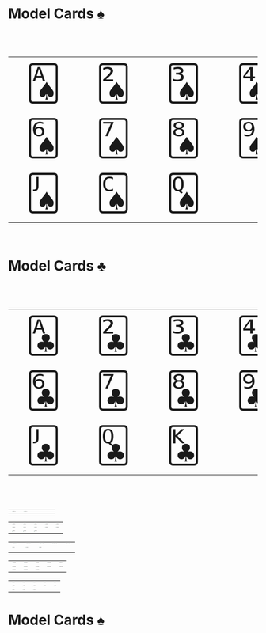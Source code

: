 # Model Cards ♠
<table style="font-size: 5em;">
  <tr>
    <td>🂡</td>
    <td>🂢</td>
    <td>🂣</td>
    <td>🂤</td>
    <td>🂥</td>
  </tr>
  <tr>
    <td>🂦</td>
    <td>🂧</td>
    <td>🂨</td>
    <td>🂩</td>
    <td>🂪</td>
  </tr>
  <tr>
    <td>🂫</td>
    <td>🂬</td>
    <td>🂭</td>
    <td>&nbsp;</td>
    <td>&nbsp;</td>
  </tr>
</table>

# Model Cards ♣
<table style="font-size: 5em;">
  <tr>
    <td>🃑</td>
    <td>🃒</td>
    <td>🃓</td>
    <td>🃔</td>
    <td>🃕</td>
  </tr>
  <tr>
    <td>🃖</td>
    <td>🃗</td>
    <td>🃘</td>
    <td>🃙</td>
    <td>🃚</td>
  </tr>
  <tr>
    <td>🃛</td>
    <td>🃝</td>
    <td>🃞</td>
    <td>&nbsp;</td>
    <td>&nbsp;</td>
  </tr>
</table>



|                                                                                                                                     |                                                                                                                                     |      |      |      |
|-------------------------------------------------------------------------------------------------------------------------------------|-------------------------------------------------------------------------------------------------------------------------------------| ---- | ---- | ---- |
| <img src="https://github.com/isLinXu/issues/assets/59380685/853ae90f-f983-4d8e-9ee8-82cef356543a" alt="JOKER-A" style="zoom:8%;" /> | <img src="https://github.com/isLinXu/issues/assets/59380685/dfd0867f-91bc-4d14-bb55-85eab49088a5" alt="JOKER-B" style="zoom:8%;" /> |      |      |      |


|                                                                                                                                    |                                                                                                                                    |                                                                                                                                    |                                                                                                                                    |                                                                                                                                     |
|------------------------------------------------------------------------------------------------------------------------------------|------------------------------------------------------------------------------------------------------------------------------------|------------------------------------------------------------------------------------------------------------------------------------|------------------------------------------------------------------------------------------------------------------------------------|-------------------------------------------------------------------------------------------------------------------------------------|
| <img src="https://github.com/isLinXu/issues/assets/59380685/4ab8042e-ebd1-480f-8c98-53d6b0be229a" alt="SpadeA" style="zoom:8%;" /> | <img src="https://github.com/isLinXu/issues/assets/59380685/4560225b-d6e2-42ff-bfb6-28204c02240e" alt="Spade2" style="zoom:8%;" /> | <img src="https://github.com/isLinXu/issues/assets/59380685/afcd311d-694e-4641-9b1e-2fd2ace86d98" alt="Spade3" style="zoom:8%;" /> | <img src="https://github.com/isLinXu/issues/assets/59380685/e5c636db-31ee-4d88-bd45-a16233eb38a0" alt="Spade4" style="zoom:8%;" /> | <img src="https://github.com/isLinXu/issues/assets/59380685/70822edc-c038-47db-8d98-bfa5eae6b442" alt="Spade5" style="zoom:8%;" />  |
| <img src="https://github.com/isLinXu/issues/assets/59380685/c21aca28-1cd1-4575-8c60-8cbe16ce2ce0" alt="Spade6" style="zoom:8%;" /> | <img src="https://github.com/isLinXu/issues/assets/59380685/40fe5c2d-d246-44d7-8315-78cee11b822d" alt="Spade7" style="zoom:8%;" /> | <img src="https://github.com/isLinXu/issues/assets/59380685/60e4c6d9-8280-41be-af6b-f332deab6725" alt="Spade8" style="zoom:8%;" /> | <img src="https://github.com/isLinXu/issues/assets/59380685/59d284c8-d9fe-4282-8166-c846ad39a539" alt="Spade9" style="zoom:8%;" /> | <img src="https://github.com/isLinXu/issues/assets/59380685/7d6c84b7-e576-41ff-b52c-770591d9963a" alt="Spade10" style="zoom:8%;" /> |
| <img src="https://github.com/isLinXu/issues/assets/59380685/8815ca4f-a6ee-424c-a75e-4679887d5c6f" alt="SpadeJ" style="zoom:8%;" /> | <img src="https://github.com/isLinXu/issues/assets/59380685/06f9111b-6ac7-4494-8f92-37beefb98e46" alt="SpadeQ" style="zoom:8%;" /> | <img src="https://github.com/isLinXu/issues/assets/59380685/419973d4-dbdd-48b8-9050-5ec02944a8db" alt="SpadeK" style="zoom:8%;" /> |                                                                                                                                    |                                                                                                                                     |




|                                                                                                                                                                                                                                                                      |                                                                                                                                                                                                                                                                      |                                                                                                                                                                                                                                                                      |                                                                                                                                                                                                                                                                      |                                                                                                                                                                                                                                                                       |
|----------------------------------------------------------------------------------------------------------------------------------------------------------------------------------------------------------------------------------------------------------------------|----------------------------------------------------------------------------------------------------------------------------------------------------------------------------------------------------------------------------------------------------------------------|----------------------------------------------------------------------------------------------------------------------------------------------------------------------------------------------------------------------------------------------------------------------|----------------------------------------------------------------------------------------------------------------------------------------------------------------------------------------------------------------------------------------------------------------------|-----------------------------------------------------------------------------------------------------------------------------------------------------------------------------------------------------------------------------------------------------------------------|
| <img src="https://github.com/isLinXu/issues/assets/59380685/68e9d14d-2ca1-40ac-8e55-47587bc6bec2" alt="HeartA" style="zoom:8%;" /><img src="https://github.com/isLinXu/issues/assets/59380685/cbd1953b-506c-4680-a378-d018152372b7" alt="Heart6" style="zoom:8%;" /> | <img src="https://github.com/isLinXu/issues/assets/59380685/13655128-0324-4bcc-ad3b-2309edfaf144" alt="Heart2" style="zoom:8%;" /><img src="https://github.com/isLinXu/issues/assets/59380685/2a2170a5-cabe-4adc-a166-3d88da6ab075" alt="Heart7" style="zoom:8%;" /> | <img src="https://github.com/isLinXu/issues/assets/59380685/e330d80f-4bde-4da0-bfcf-7a4c8cdd286c" alt="Heart3" style="zoom:8%;" /><img src="https://github.com/isLinXu/issues/assets/59380685/b7124aa9-750d-444d-afe5-5bf2c7c79803" alt="Heart8" style="zoom:8%;" /> | <img src="https://github.com/isLinXu/issues/assets/59380685/2d21a5c3-ebad-4dbb-9c2f-d6e6f0ec59ab" alt="Heart4" style="zoom:8%;" /><img src="https://github.com/isLinXu/issues/assets/59380685/441deba6-8eff-4dc6-a9e6-2699aa89f3e3" alt="Heart9" style="zoom:8%;" /> | <img src="https://github.com/isLinXu/issues/assets/59380685/4f37f2ff-b498-46c2-a421-1e07dd06dad4" alt="Heart5" style="zoom:8%;" /><img src="https://github.com/isLinXu/issues/assets/59380685/76b31f87-a37e-4e2a-966b-3cf998b533b1" alt="Heart10" style="zoom:8%;" /> |
| <img src="https://github.com/isLinXu/issues/assets/59380685/f9f22459-9f1e-4779-881b-03b799be2381" alt="HeartJ" style="zoom:8%;" />                                                                                                                                   | <img src="https://github.com/isLinXu/issues/assets/59380685/fd0b0214-d85a-4ebd-9d5e-315ff1f9a02c" alt="HeartQ" style="zoom:8%;" />                                                                                                                                   | <img src="https://github.com/isLinXu/issues/assets/59380685/ed4cc0bd-27e4-4030-bd93-044d994125b4" alt="HeartK" style="zoom:8%;" />                                                                                                                                   |                                                                                                                                                                                                                                                                      |                                                                                                                                                                                                                                                                       |
|                                                                                                                                                                                                                                                                      |                                                                                                                                                                                                                                                                      |                                                                                                                                                                                                                                                                      |                                                                                                                                                                                                                                                                      |                                                                                                                                                                                                                                                                       |


|                                                                                                                                      |                                                                                                                                      |                                                                                                                                      |                                                                                                                                      |                                                                                                                                       |
|--------------------------------------------------------------------------------------------------------------------------------------|--------------------------------------------------------------------------------------------------------------------------------------|--------------------------------------------------------------------------------------------------------------------------------------|--------------------------------------------------------------------------------------------------------------------------------------|---------------------------------------------------------------------------------------------------------------------------------------|
| <img src="https://github.com/isLinXu/issues/assets/59380685/09a83a0d-2d8d-44b2-8774-2e0ecd54f50c" alt="DiamondA" style="zoom:8%;" /> | <img src="https://github.com/isLinXu/issues/assets/59380685/da3fe207-a170-4aaa-b2c4-dcfa18083ff9" alt="Diamond2" style="zoom:8%;" /> | <img src="https://github.com/isLinXu/issues/assets/59380685/b38cd35d-4c96-4b34-85ae-a17e9f18631b" alt="Diamond3" style="zoom:8%;" /> | <img src="https://github.com/isLinXu/issues/assets/59380685/7196e478-0939-47fc-9d7e-9b5758904f4f" alt="Diamond4" style="zoom:8%;" /> | <img src="https://github.com/isLinXu/issues/assets/59380685/7e7e2323-afa2-4abc-9266-76c3577415e1" alt="Diamond5" style="zoom:8%;" />  |
| <img src="https://github.com/isLinXu/issues/assets/59380685/a098c52a-e744-4083-bd40-d23fe32b5bcd" alt="Diamond6" style="zoom:8%;" /> | <img src="https://github.com/isLinXu/issues/assets/59380685/54c907ad-fd57-4f6e-8fc5-0c2ea8774745" alt="Diamond7" style="zoom:8%;" /> | <img src="https://github.com/isLinXu/issues/assets/59380685/9dea40fd-b24c-4165-84a2-62135fa28f12" alt="Diamond8" style="zoom:8%;" /> | <img src="https://github.com/isLinXu/issues/assets/59380685/ff1e7184-1b14-4185-ae4b-1bad71af1d10" alt="Diamond9" style="zoom:8%;" /> | <img src="https://github.com/isLinXu/issues/assets/59380685/7be525e6-c728-478e-81e3-90178d39f354" alt="Diamond10" style="zoom:8%;" /> |
| <img src="https://github.com/isLinXu/issues/assets/59380685/231dcb4b-f79e-4510-b683-dfa3861b0d71" alt="DiamondJ" style="zoom:8%;" /> | <img src="https://github.com/isLinXu/issues/assets/59380685/cab405a6-fe9a-49d2-b7f6-b4222046917d" alt="DiamondQ" style="zoom:8%;" /> | <img src="https://github.com/isLinXu/issues/assets/59380685/f9cecb46-26cf-4ffd-a820-f01f6a4ce8a0" alt="DiamondK" style="zoom:8%;" /> |                                                                                                                                      |                                                                                                                                       |


|                                                                                                                                   |                                                                                                                                   |                                                                                                                                   |                                                                                                                                   |                                                                                                                                    |
|-----------------------------------------------------------------------------------------------------------------------------------|-----------------------------------------------------------------------------------------------------------------------------------|-----------------------------------------------------------------------------------------------------------------------------------|-----------------------------------------------------------------------------------------------------------------------------------|------------------------------------------------------------------------------------------------------------------------------------|
| <img src="https://github.com/isLinXu/issues/assets/59380685/25fc6995-b345-434f-a84f-fe1513c71d60" alt="ClubA" style="zoom:8%;" /> | <img src="https://github.com/isLinXu/issues/assets/59380685/698f9ac7-e0be-4a66-81c0-ba795a819045" alt="Club2" style="zoom:8%;" /> | <img src="https://github.com/isLinXu/issues/assets/59380685/9d9190de-8f44-4e7f-9cd5-5845b6319d4b" alt="Club3" style="zoom:8%;" /> | <img src="https://github.com/isLinXu/issues/assets/59380685/ee737a0c-fb49-4c09-8acf-6bc8ac90a116" alt="Club4" style="zoom:8%;" /> | <img src="https://github.com/isLinXu/issues/assets/59380685/7536cbd5-1c0b-47db-9bc9-25992203531e" alt="Club5" style="zoom:8%;" />  |
| <img src="https://github.com/isLinXu/issues/assets/59380685/ce8cf4d7-ab29-499d-9ee0-6739b8e8b8cc" alt="Club6" style="zoom:8%;" /> | <img src="https://github.com/isLinXu/issues/assets/59380685/1e805ea2-3231-42fa-a60e-d2157c4c51b1" alt="Club7" style="zoom:8%;" /> | <img src="https://github.com/isLinXu/issues/assets/59380685/b2e95571-f288-4a1b-a062-4e7a587e80bc" alt="Club8" style="zoom:8%;" /> | <img src="https://github.com/isLinXu/issues/assets/59380685/96cc0379-4b18-40b4-9b88-43af2646d06b" alt="Club9" style="zoom:8%;" /> | <img src="https://github.com/isLinXu/issues/assets/59380685/537b7869-ddff-4137-8076-bb5adedb875b" alt="Club10" style="zoom:8%;" /> |
| <img src="https://github.com/isLinXu/issues/assets/59380685/6d36d1b3-a040-46fd-93be-606a1525794d" alt="ClubJ" style="zoom:8%;" /> | <img src="https://github.com/isLinXu/issues/assets/59380685/efe3c51f-b52f-44e3-8e15-025f93cb1888" alt="ClubQ" style="zoom:8%;" /> | <img src="https://github.com/isLinXu/issues/assets/59380685/cffe3674-e25a-425d-864a-f319514eb304" alt="ClubK" style="zoom:8%;" /> |                                                                                                                                   |                                                                                                                                    |

# Model Cards ♠
